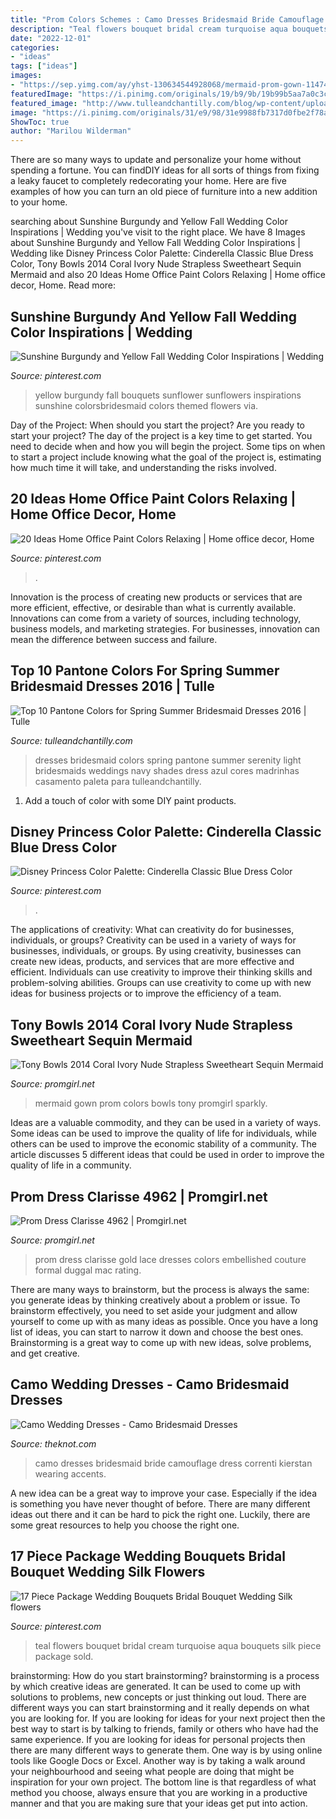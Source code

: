 ```yaml
---
title: "Prom Colors Schemes : Camo Dresses Bridesmaid Bride Camouflage Dress Correnti Kierstan Wearing Accents"
description: "Teal flowers bouquet bridal cream turquoise aqua bouquets silk piece package sold"
date: "2022-12-01"
categories:
- "ideas"
tags: ["ideas"]
images:
- "https://sep.yimg.com/ay/yhst-130634544928068/mermaid-prom-gown-114740-more-colors-available-9.jpg"
featuredImage: "https://i.pinimg.com/originals/19/b9/9b/19b99b5aa7a0c3c786d957b22b348580.jpg"
featured_image: "http://www.tulleandchantilly.com/blog/wp-content/uploads/2015/09/serenity-light-blue-bridesmaid-dresses-from-Pantone-spring-colors-2016.jpg"
image: "https://i.pinimg.com/originals/31/e9/98/31e9988fb7317d0fbe2f78a2e2003982.jpg"
ShowToc: true
author: "Marilou Wilderman"
---
```



There are so many ways to update and personalize your home without spending a fortune. You can findDIY ideas for all sorts of things from fixing a leaky faucet to completely redecorating your home. Here are five examples of how you can turn an old piece of furniture into a new addition to your home.

	

		
searching about Sunshine Burgundy and Yellow Fall Wedding Color Inspirations | Wedding you've visit to the right place. We have 8 Images about Sunshine Burgundy and Yellow Fall Wedding Color Inspirations | Wedding like Disney Princess Color Palette: Cinderella Classic Blue Dress Color, Tony Bowls 2014 Coral Ivory Nude Strapless Sweetheart Sequin Mermaid and also 20 Ideas Home Office Paint Colors Relaxing | Home office decor, Home. Read more:
		
    
## Sunshine Burgundy And Yellow Fall Wedding Color Inspirations | Wedding

<img loading=lazy src="https://i.pinimg.com/736x/01/34/88/013488283ada0e3ace5273ae0b8884c3.jpg" onerror="this.onerror=null;this.src='https://tse1.mm.bing.net/th?id=OIP.qGmcwEU-OXeBXNA9gMTEAQHaLH&amp;pid=15.1';" alt="Sunshine Burgundy and Yellow Fall Wedding Color Inspirations | Wedding">

_Source: pinterest.com_

>yellow burgundy fall bouquets sunflower sunflowers inspirations sunshine colorsbridesmaid colors themed flowers via. 

	

Day of the Project: When should you start the project?
Are you ready to start your project? The day of the project is a key time to get started. You need to decide when and how you will begin the project. Some tips on when to start a project include knowing what the goal of the project is, estimating how much time it will take, and understanding the risks involved.

    
## 20 Ideas Home Office Paint Colors Relaxing | Home Office Decor, Home

<img loading=lazy src="https://i.pinimg.com/736x/31/63/2b/31632b0dd867eae9da99ed374bbe132d.jpg" onerror="this.onerror=null;this.src='https://tse4.mm.bing.net/th?id=OIP.aRrrkNNCCZFKWWzmnVmtngAAAA&amp;pid=15.1';" alt="20 Ideas Home Office Paint Colors Relaxing | Home office decor, Home">

_Source: pinterest.com_

>. 

	

Innovation is the process of creating new products or services that are more efficient, effective, or desirable than what is currently available. Innovations can come from a variety of sources, including technology, business models, and marketing strategies. For businesses, innovation can mean the difference between success and failure.

    
## Top 10 Pantone Colors For Spring Summer Bridesmaid Dresses 2016 | Tulle

<img loading=lazy src="http://www.tulleandchantilly.com/blog/wp-content/uploads/2015/09/serenity-light-blue-bridesmaid-dresses-from-Pantone-spring-colors-2016.jpg" onerror="this.onerror=null;this.src='https://tse1.mm.bing.net/th?id=OIP.s6XJ44dlTvNHruzeabf4GQHaQn&amp;pid=15.1';" alt="Top 10 Pantone Colors for Spring Summer Bridesmaid Dresses 2016 | Tulle">

_Source: tulleandchantilly.com_

>dresses bridesmaid colors spring pantone summer serenity light bridesmaids weddings navy shades dress azul cores madrinhas casamento paleta para tulleandchantilly. 

	

1. Add a touch of color with some DIY paint products.

    
## Disney Princess Color Palette: Cinderella Classic Blue Dress Color

<img loading=lazy src="https://i.pinimg.com/originals/31/e9/98/31e9988fb7317d0fbe2f78a2e2003982.jpg" onerror="this.onerror=null;this.src='https://tse4.mm.bing.net/th?id=OIP.54y-XVfIDzLJCcYC6QFzcwHaLH&amp;pid=15.1';" alt="Disney Princess Color Palette: Cinderella Classic Blue Dress Color">

_Source: pinterest.com_

>. 

	

The applications of creativity: What can creativity do for businesses, individuals, or groups?
Creativity can be used in a variety of ways for businesses, individuals, or groups. By using creativity, businesses can create new ideas, products, and services that are more effective and efficient. Individuals can use creativity to improve their thinking skills and problem-solving abilities. Groups can use creativity to come up with new ideas for business projects or to improve the efficiency of a team.

    
## Tony Bowls 2014 Coral Ivory Nude Strapless Sweetheart Sequin Mermaid

<img loading=lazy src="https://sep.yimg.com/ay/yhst-130634544928068/mermaid-prom-gown-114740-more-colors-available-9.jpg" onerror="this.onerror=null;this.src='https://tse3.mm.bing.net/th?id=OIP.NYX1aeOuq57iVPiZCSy2xwHaKQ&amp;pid=15.1';" alt="Tony Bowls 2014 Coral Ivory Nude Strapless Sweetheart Sequin Mermaid">

_Source: promgirl.net_

>mermaid gown prom colors bowls tony promgirl sparkly. 

	

Ideas are a valuable commodity, and they can be used in a variety of ways. Some ideas can be used to improve the quality of life for individuals, while others can be used to improve the economic stability of a community. The article discusses 5 different ideas that could be used in order to improve the quality of life in a community.

    
## Prom Dress Clarisse 4962 | Promgirl.net

<img loading=lazy src="https://sep.yimg.com/ay/yhst-130634544928068/gold-lace-embellished-prom-dress-clarisse-4962-blue-2.jpg" onerror="this.onerror=null;this.src='https://tse1.mm.bing.net/th?id=OIP.X6Yks4iYBRQCsSQ38iijbAHaJ4&amp;pid=15.1';" alt="Prom Dress Clarisse 4962 | Promgirl.net">

_Source: promgirl.net_

>prom dress clarisse gold lace dresses colors embellished couture formal duggal mac rating. 

	

There are many ways to brainstorm, but the process is always the same: you generate ideas by thinking creatively about a problem or issue. To brainstorm effectively, you need to set aside your judgment and allow yourself to come up with as many ideas as possible. Once you have a long list of ideas, you can start to narrow it down and choose the best ones. Brainstorming is a great way to come up with new ideas, solve problems, and get creative.

    
## Camo Wedding Dresses - Camo Bridesmaid Dresses

<img loading=lazy src="https://apis.xogrp.com/media-api/images/9e431df8-638c-4e11-9afe-300b41b09d47" onerror="this.onerror=null;this.src='https://tse3.mm.bing.net/th?id=OIP.5ZDfch5C6eDoyWejlqgYfgHaFj&amp;pid=15.1';" alt="Camo Wedding Dresses - Camo Bridesmaid Dresses">

_Source: theknot.com_

>camo dresses bridesmaid bride camouflage dress correnti kierstan wearing accents. 

	

A new idea can be a great way to improve your case. Especially if the idea is something you have never thought of before. There are many different ideas out there and it can be hard to pick the right one. Luckily, there are some great resources to help you choose the right one.

    
## 17 Piece Package Wedding Bouquets Bridal Bouquet Wedding Silk Flowers

<img loading=lazy src="https://i.pinimg.com/originals/19/b9/9b/19b99b5aa7a0c3c786d957b22b348580.jpg" onerror="this.onerror=null;this.src='https://tse3.mm.bing.net/th?id=OIP.tgcvqsVQBp_zGELxiUw3RQHaJz&amp;pid=15.1';" alt="17 Piece Package Wedding Bouquets Bridal Bouquet Wedding Silk flowers">

_Source: pinterest.com_

>teal flowers bouquet bridal cream turquoise aqua bouquets silk piece package sold. 

	

brainstorming: How do you start brainstorming?
brainstorming is a process by which creative ideas are generated. It can be used to come up with solutions to problems, new concepts or just thinking out loud. There are different ways you can start brainstorming and it really depends on what you are looking for. If you are looking for ideas for your next project then the best way to start is by talking to friends, family or others who have had the same experience. If you are looking for ideas for personal projects then there are many different ways to generate them. One way is by using online tools like Google Docs or Excel. Another way is by taking a walk around your neighbourhood and seeing what people are doing that might be inspiration for your own project. The bottom line is that regardless of what method you choose, always ensure that you are working in a productive manner and that you are making sure that your ideas get put into action.

